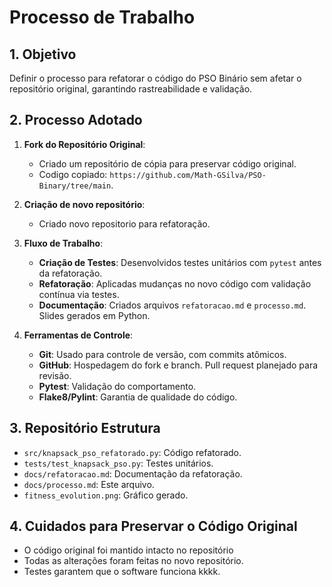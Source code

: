# Processo de Trabalho

## 1. Objetivo
Definir o processo para refatorar o código do PSO Binário sem afetar o repositório original, garantindo rastreabilidade e validação.

## 2. Processo Adotado
1. **Fork do Repositório Original**:
   - Criado um repositório de cópia para preservar código original.
   - Codigo copiado: `https://github.com/Math-GSilva/PSO-Binary/tree/main`.

2. **Criação de novo repositório**:
   - Criado novo repositorio para refatoração.

3. **Fluxo de Trabalho**:
   - **Criação de Testes**: Desenvolvidos testes unitários com `pytest` antes da refatoração.
   - **Refatoração**: Aplicadas mudanças no novo código com validação contínua via testes.
   - **Documentação**: Criados arquivos `refatoracao.md` e `processo.md`. Slides gerados em Python.

4. **Ferramentas de Controle**:
   - **Git**: Usado para controle de versão, com commits atômicos.
   - **GitHub**: Hospedagem do fork e branch. Pull request planejado para revisão.
   - **Pytest**: Validação do comportamento.
   - **Flake8/Pylint**: Garantia de qualidade do código.

## 3. Repositório Estrutura
- `src/knapsack_pso_refatorado.py`: Código refatorado.
- `tests/test_knapsack_pso.py`: Testes unitários.
- `docs/refatoracao.md`: Documentação da refatoração.
- `docs/processo.md`: Este arquivo.
- `fitness_evolution.png`: Gráfico gerado.

## 4. Cuidados para Preservar o Código Original
- O código original foi mantido intacto no repositório
- Todas as alterações foram feitas no novo repositório.
- Testes garantem que o software funciona kkkk.
